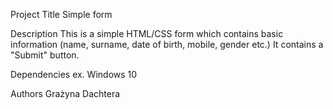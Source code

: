 Project Title
Simple form

Description
This is a simple HTML/CSS form which contains basic information (name, surname, date of birth, mobile, gender etc.)
It contains a "Submit" button.

Dependencies
ex. Windows 10

Authors 
Grażyna Dachtera

